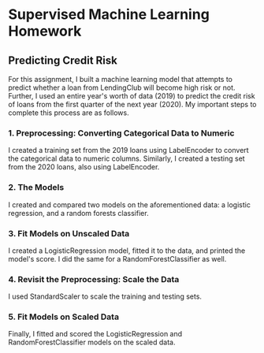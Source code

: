# Supervised Machine Learning Homework 

## Predicting Credit Risk

For this assignment, I built a machine learning model that attempts to predict whether a loan from LendingClub will become high risk or not. Further, I used an entire year's worth of data (2019) to predict the credit risk of loans from the first quarter of the next year (2020). My important steps to complete this process are as follows. 

### 1. Preprocessing: Converting Categorical Data to Numeric

I created a training set from the 2019 loans using LabelEncoder to convert the categorical data to numeric columns. Similarly, I created a testing set from the 2020 loans, also using LabelEncoder. 

### 2. The Models

I created and compared two models on the aforementioned data: a logistic regression, and a random forests classifier.

### 3. Fit Models on Unscaled Data

I created a LogisticRegression model, fitted it to the data, and printed the model's score. I did the same for a RandomForestClassifier as well. 

### 4. Revisit the Preprocessing: Scale the Data

I used StandardScaler to scale the training and testing sets.

### 5. Fit Models on Scaled Data

Finally, I fitted and scored the LogisticRegression and RandomForestClassifier models on the scaled data.
